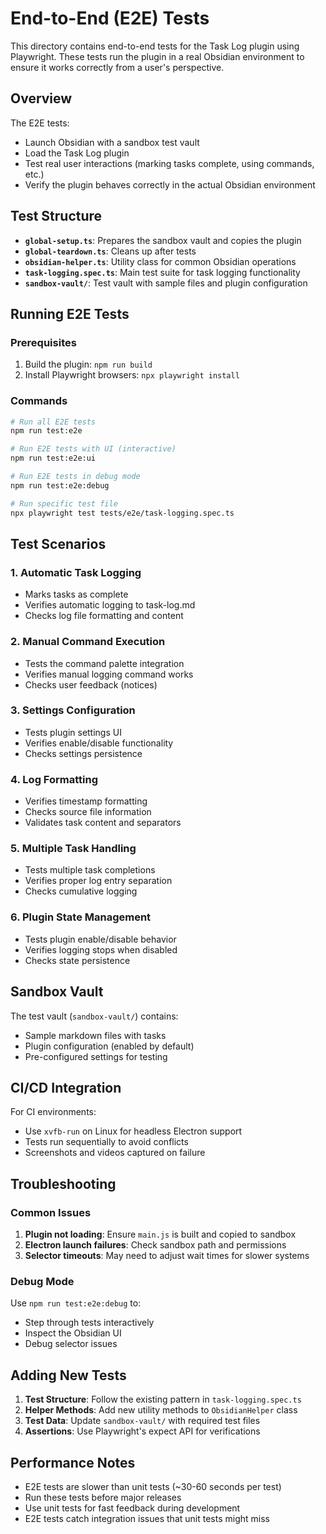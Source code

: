 # End-to-End (E2E) Tests

This directory contains end-to-end tests for the Task Log plugin using Playwright. These tests run the plugin in a real Obsidian environment to ensure it works correctly from a user's perspective.

## Overview

The E2E tests:
- Launch Obsidian with a sandbox test vault
- Load the Task Log plugin
- Test real user interactions (marking tasks complete, using commands, etc.)
- Verify the plugin behaves correctly in the actual Obsidian environment

## Test Structure

- **`global-setup.ts`**: Prepares the sandbox vault and copies the plugin
- **`global-teardown.ts`**: Cleans up after tests
- **`obsidian-helper.ts`**: Utility class for common Obsidian operations
- **`task-logging.spec.ts`**: Main test suite for task logging functionality
- **`sandbox-vault/`**: Test vault with sample files and plugin configuration

## Running E2E Tests

### Prerequisites
1. Build the plugin: `npm run build`
2. Install Playwright browsers: `npx playwright install`

### Commands
```bash
# Run all E2E tests
npm run test:e2e

# Run E2E tests with UI (interactive)
npm run test:e2e:ui

# Run E2E tests in debug mode
npm run test:e2e:debug

# Run specific test file
npx playwright test tests/e2e/task-logging.spec.ts
```

## Test Scenarios

### 1. Automatic Task Logging
- Marks tasks as complete
- Verifies automatic logging to task-log.md
- Checks log file formatting and content

### 2. Manual Command Execution
- Tests the command palette integration
- Verifies manual logging command works
- Checks user feedback (notices)

### 3. Settings Configuration
- Tests plugin settings UI
- Verifies enable/disable functionality
- Checks settings persistence

### 4. Log Formatting
- Verifies timestamp formatting
- Checks source file information
- Validates task content and separators

### 5. Multiple Task Handling
- Tests multiple task completions
- Verifies proper log entry separation
- Checks cumulative logging

### 6. Plugin State Management
- Tests plugin enable/disable behavior
- Verifies logging stops when disabled
- Checks state persistence

## Sandbox Vault

The test vault (`sandbox-vault/`) contains:
- Sample markdown files with tasks
- Plugin configuration (enabled by default)
- Pre-configured settings for testing

## CI/CD Integration

For CI environments:
- Use `xvfb-run` on Linux for headless Electron support
- Tests run sequentially to avoid conflicts
- Screenshots and videos captured on failure

## Troubleshooting

### Common Issues
1. **Plugin not loading**: Ensure `main.js` is built and copied to sandbox
2. **Electron launch failures**: Check sandbox path and permissions
3. **Selector timeouts**: May need to adjust wait times for slower systems

### Debug Mode
Use `npm run test:e2e:debug` to:
- Step through tests interactively
- Inspect the Obsidian UI
- Debug selector issues

## Adding New Tests

1. **Test Structure**: Follow the existing pattern in `task-logging.spec.ts`
2. **Helper Methods**: Add new utility methods to `ObsidianHelper` class
3. **Test Data**: Update `sandbox-vault/` with required test files
4. **Assertions**: Use Playwright's expect API for verifications

## Performance Notes

- E2E tests are slower than unit tests (~30-60 seconds per test)
- Run these tests before major releases
- Use unit tests for fast feedback during development
- E2E tests catch integration issues that unit tests might miss
